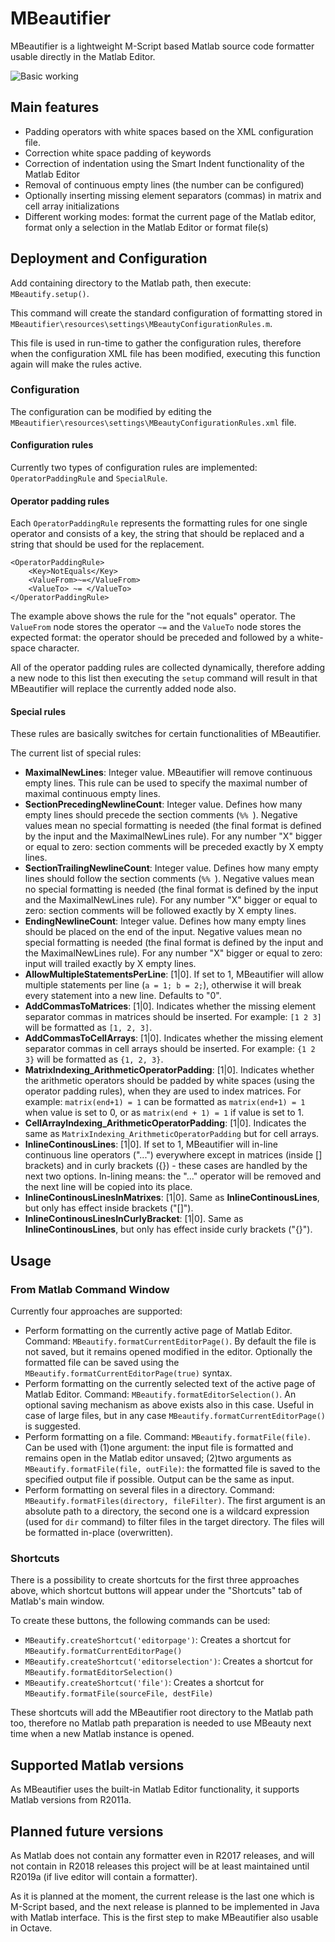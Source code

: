 # MBeautifier

MBeautifier is a lightweight M-Script based Matlab source code formatter usable directly in the Matlab Editor.

![Basic working](https://cloud.githubusercontent.com/assets/12681120/20592407/904cb1d6-b22d-11e6-93dd-1637c3738e50.png)


Main features
-------------

 - Padding operators with white spaces based on the XML configuration file.
 - Correction white space padding of keywords
 - Correction of indentation using the Smart Indent functionality of the Matlab Editor
 - Removal of continuous empty lines (the number can be configured)
 - Optionally inserting missing element separators (commas) in matrix and cell array initializations
 - Different working modes: format the current page of the Matlab editor, format only a selection in the Matlab Editor or format file(s) 

Deployment and Configuration
----------------------------
Add containing directory to the Matlab path, then execute: `MBeautify.setup()`.

This command will create the standard configuration of formatting stored in `MBeautifier\resources\settings\MBeautyConfigurationRules.m`.

This file is used in run-time to gather the configuration rules, therefore when the configuration XML file has been modified, executing this function again will make the rules active.

### Configuration

The configuration can be modified by editing the `MBeautifier\resources\settings\MBeautyConfigurationRules.xml` file.

#### Configuration rules

Currently two types of configuration rules are implemented: `OperatorPaddingRule` and `SpecialRule`.

#### Operator padding rules

Each `OperatorPaddingRule` represents the formatting rules for one single operator and consists of a key, the string that should be replaced and a string that should be used for the replacement.

    <OperatorPaddingRule>
        <Key>NotEquals</Key>
        <ValueFrom>~=</ValueFrom>
        <ValueTo> ~= </ValueTo>
    </OperatorPaddingRule>
	
The example above shows the rule for the "not equals" operator. The `ValueFrom` node stores the operator `~=` and the `ValueTo` node stores the expected format: the operator should be preceded and followed by a white-space character.

All of the operator padding rules are collected dynamically, therefore adding a new node to this list then executing the `setup` command will result in that MBeautifier will replace the currently added node also.

#### Special rules

These rules are basically switches for certain functionalities of MBeautifier.

The current list of special rules:

 - **MaximalNewLines**: Integer value. MBeautifier will remove continuous empty lines. This rule can be used to specify the maximal number of maximal continuous empty lines.
 - **SectionPrecedingNewlineCount**: Integer value. Defines how many empty lines should precede the section comments (`%% `). Negative values mean no special formatting is needed (the final format is defined by the input and the MaximalNewLines rule). For any number "X" bigger or equal to zero: section comments will be preceded exactly by X empty lines.
 - **SectionTrailingNewlineCount**: Integer value. Defines how many empty lines should follow the section comments (`%% `). Negative values mean no special formatting is needed (the final format is defined by the input and the MaximalNewLines rule). For any number "X" bigger or equal to zero: section comments will be followed exactly by X empty lines.
 - **EndingNewlineCount**: Integer value. Defines how many empty lines should be placed on the end of the input. Negative values mean no special formatting is needed (the final format is defined by the input and the MaximalNewLines rule). For any number "X" bigger or equal to zero: input will trailed exactly by X empty lines.
 - **AllowMultipleStatementsPerLine**: [1|0]. If set to 1, MBeautifier will allow multiple statements per line (`a = 1; b = 2;`), otherwise it will break every statement into a new line. Defaults to "0".
 - **AddCommasToMatrices**: [1|0]. Indicates whether the missing element separator commas in matrices should be inserted. For example: `[1 2 3]` will be formatted as `[1, 2, 3]`.
 - **AddCommasToCellArrays**: [1|0]. Indicates whether the missing element separator commas in cell arrays should be inserted. For example: `{1 2 3}` will be formatted as `{1, 2, 3}`.
 - **MatrixIndexing_ArithmeticOperatorPadding**: [1|0]. Indicates whether the arithmetic operators should be padded by white spaces (using the operator padding rules), when they are used to index matrices. For example: `matrix(end+1) = 1` can be formatted as `matrix(end+1) = 1` when value is set to 0, or as `matrix(end + 1) = 1` if value is set to 1.
 - **CellArrayIndexing_ArithmeticOperatorPadding**: [1|0]. Indicates the same as `MatrixIndexing_ArithmeticOperatorPadding` but for cell arrays.
 - **InlineContinousLines**: [1|0]. If set to 1, MBeautifier will in-line continuous line operators ("...") everywhere except in matrices (inside [] brackets) and in curly brackets ({}) - these cases are handled by the next two options. In-lining means: the "..." operator will be removed and the next line will be copied into its place.
 - **InlineContinousLinesInMatrixes**: [1|0]. Same as **InlineContinousLines**, but only has effect inside brackets ("[]").
 - **InlineContinousLinesInCurlyBracket**: [1|0]. Same as **InlineContinousLines**, but only has effect inside curly brackets ("{}").

Usage
-----

### From Matlab Command Window

Currently four approaches are supported:

 - Perform formatting on the currently active page of Matlab Editor. Command: `MBeautify.formatCurrentEditorPage()`. By default the file is not saved, but it remains opened modified in the editor. Optionally the formatted file can be saved using the `MBeautify.formatCurrentEditorPage(true)` syntax.
 - Perform formatting on the currently selected text of the active page of Matlab Editor. Command: `MBeautify.formatEditorSelection()`. An optional saving mechanism as above exists also in this case. Useful in case of large files, but in any case `MBeautify.formatCurrentEditorPage()` is suggested.
 - Perform formatting on a file. Command: `MBeautify.formatFile(file)`. Can be used with (1)one argument: the input file is formatted and remains open in the Matlab editor unsaved; (2)two arguments as `MBeautify.formatFile(file, outFile)`: the formatted file is saved to the specified output file if possible. Output can be the same as input.
 - Perform formatting on several files in a directory. Command: `MBeautify.formatFiles(directory, fileFilter)`. The first argument is an absolute path to a directory, the second one is a wildcard expression (used for `dir` command) to filter files in the target directory. The files will be formatted in-place (overwritten). 
 
### Shortcuts
 
 There is a possibility to create shortcuts for the first three approaches above, which shortcut buttons will appear under the "Shortcuts" tab of Matlab's main window.
 
 To create these buttons, the following commands can be used:
 
  - `MBeautify.createShortcut('editorpage')`: Creates a shortcut for `MBeautify.formatCurrentEditorPage()`  
  - `MBeautify.createShortcut('editorselection')`: Creates a shortcut for `MBeautify.formatEditorSelection()`
  - `MBeautify.createShortcut('file')`: Creates a shortcut for `MBeautify.formatFile(sourceFile, destFile)`
  
 These shortcuts will add the MBeautifier root directory to the Matlab path too, therefore no Matlab path preparation is needed to use MBeauty next time when a new Matlab instance is opened.
 
 Supported Matlab versions
 -------------------------
 
 As MBeautifier uses the built-in Matlab Editor functionality, it supports Matlab versions from R2011a.
 
 Planned future versions
 -----------------------
 
 As Matlab does not contain any formatter even in R2017 releases, and will not contain in R2018 releases this project will be at least maintained until R2019a (if live editor will contain a formatter).
 
 As it is planned at the moment, the current release is the last one which is M-Script based, and the next release is planned to be implemented in Java with Matlab interface. This is the first step to make MBeautifier also usable in Octave.
 
